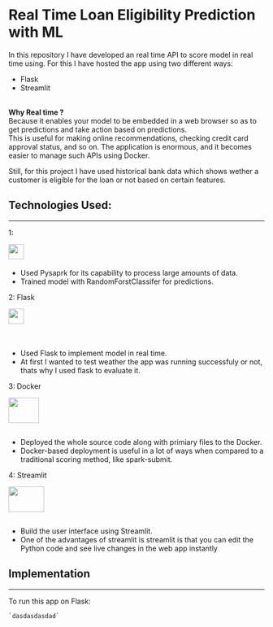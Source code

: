 # Real Time Loan Eligibility Prediction with ML 


In this repository I have developed an real time API to score model in real time using. For this I have hosted the app using two different ways: 
<br/>
- Flask
- Streamlit
   

<br/>
<b>Why Real time ?</b> <br/>
Because it enables your model
to be embedded in a web browser so as to get predictions and take action based on
predictions.<br/>
This is useful for making online recommendations, checking credit card approval status, and so on. The application is enormous, and it becomes easier to manage such APIs using Docker.

Still, for this project  I have used historical bank data which shows wether a customer is eligible for the loan or not based on certain features.


## Technologies Used:
---


1: <div style="float: left;"><img src="https://upload.wikimedia.org/wikipedia/commons/thumb/f/f3/Apache_Spark_logo.svg/1280px-Apache_Spark_logo.svg.png" width="" height="30
"/></div> <br/>
<br/>

- Used Pysaprk for its capability to process large amounts of data. 
- Trained model with RandomForstClassifer for predictions.

  
2: Flask <div style="float: left;"><img src="https://static.javatpoint.com/tutorial/flask/images/flask-tutorial.png" width="" height="30
"/></div> <br/>
<br/> 

<br/>

- Used Flask to implement model in real time.
- At first I wanted to test weather the app was running successfuly or not, thats why I used flask to evaluate it.

3: Docker <div style="float: left;"><img src="https://blog.knoldus.com/wp-content/uploads/2017/12/docker_facebook_share.png" width="60" height="50
"/></div> <br/>
<br/> 

<br/>

- Deployed the whole source code along with primiary files to the Docker. <br/>
- Docker-based deployment is useful
in a lot of ways when compared to a traditional scoring method, like spark-submit.


4: Streamlit <div style="float: left;"><img src="https://assets.website-files.com/5dc3b47ddc6c0c2a1af74ad0/5e181830b827fae3a2541766_RGB_Logo_Vertical_Color_Dark_Bg.png" width="70" height="50
"/></div> <br/>
<br/> 

<br>

- Build the user interface using Streamlit.
- One of the advantages of streamlit is streamlit is that you can edit the Python code and see live changes in the web app
instantly

## Implementation
---

To run this app on Flask:<br/>

    `dasdasdasdad`
